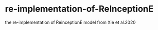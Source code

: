 # re-implementation-of-ReInceptionE
the re-implementation of ReinceptionE model from Xie et al.2020
